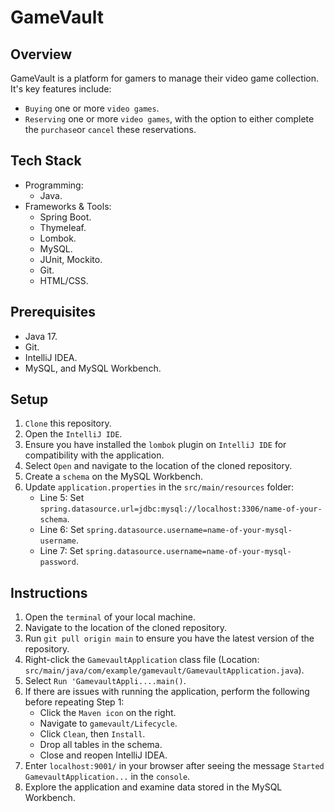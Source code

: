 # GameVault

## Overview
GameVault is a platform for gamers to manage their video game collection.
It's key features include:
- `Buying` one or more `video games`.
- `Reserving` one or more `video games`, with the option to either complete the `purchase`or `cancel` these reservations.

## Tech Stack
- Programming:
  - Java.
- Frameworks & Tools: 
  - Spring Boot.
  - Thymeleaf.
  - Lombok.
  - MySQL.
  - JUnit, Mockito.
  - Git.
  - HTML/CSS.

## Prerequisites
- Java 17.
- Git.
- IntelliJ IDEA.
- MySQL, and MySQL Workbench.

## Setup
1. `Clone` this repository.
2. Open the `IntelliJ IDE`.
3. Ensure you have installed the `lombok` plugin on `IntelliJ IDE` for compatibility with the application.
4. Select `Open` and navigate to the location of the cloned repository.
5. Create a `schema` on the MySQL Workbench.
6. Update `application.properties` in the `src/main/resources` folder:
    - Line 5: Set `spring.datasource.url=jdbc:mysql://localhost:3306/name-of-your-schema`.
    - Line 6: Set `spring.datasource.username=name-of-your-mysql-username`.
    - Line 7: Set `spring.datasource.username=name-of-your-mysql-password`.

## Instructions
1. Open the `terminal` of your local machine.
2. Navigate to the location of the cloned repository.
3. Run `git pull origin main` to ensure you have the latest version of the repository.
4. Right-click the `GamevaultApplication` class file (Location: `src/main/java/com/example/gamevault/GamevaultApplication.java`).
5. Select `Run 'GamevaultAppli....main()`.
6. If there are issues with running the application, perform the following before repeating Step 1:
    - Click the `Maven icon` on the right.
    - Navigate to `gamevault/Lifecycle`.
    - Click `Clean`, then `Install`.
    - Drop all tables in the schema.
    - Close and reopen IntelliJ IDEA.
7. Enter `localhost:9001/` in your browser after seeing the message `Started GamevaultApplication...` in the `console`.
8. Explore the application and examine data stored in the MySQL Workbench.
